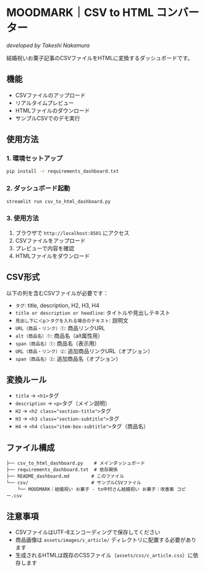 # MOODMARK｜CSV to HTML コンバーター
*developed by Takeshi Nakamura*

結婚祝いお菓子記事のCSVファイルをHTMLに変換するダッシュボードです。

## 機能

- CSVファイルのアップロード
- リアルタイムプレビュー
- HTMLファイルのダウンロード
- サンプルCSVでのデモ実行

## 使用方法

### 1. 環境セットアップ

```bash
pip install -r requirements_dashboard.txt
```

### 2. ダッシュボード起動

```bash
streamlit run csv_to_html_dashboard.py
```

### 3. 使用方法

1. ブラウザで `http://localhost:8501` にアクセス
2. CSVファイルをアップロード
3. プレビューで内容を確認
4. HTMLファイルをダウンロード

## CSV形式

以下の列を含むCSVファイルが必要です：

- `タグ`: title, description, H2, H3, H4
- `title or description or heedline`: タイトルや見出しテキスト
- `見出し下に＜p＞タグを入れる場合のテキスト`: 説明文
- `URL（商品・リンク）①`: 商品リンクURL
- `alt（商品名）①`: 商品名（alt属性用）
- `span（商品名）①`: 商品名（表示用）
- `URL（商品・リンク）②`: 追加商品リンクURL（オプション）
- `span（商品名）②`: 追加商品名（オプション）

## 変換ルール

- `title` → `<h1>`タグ
- `description` → `<p>`タグ（メイン説明）
- `H2` → `<h2 class="section-title">`タグ
- `H3` → `<h3 class="section-subtitle">`タグ
- `H4` → `<h4 class="item-box-subtitle">`タグ（商品名）

## ファイル構成

```
├── csv_to_html_dashboard.py    # メインダッシュボード
├── requirements_dashboard.txt  # 依存関係
├── README_dashboard.md        # このファイル
└── csv/                       # サンプルCSVファイル
    └── MOODMARK｜結婚祝い お菓子 - to中村さん結婚祝い お菓子｜改善案 コピー.csv
```

## 注意事項

- CSVファイルはUTF-8エンコーディングで保存してください
- 商品画像は `assets/images/s_article/` ディレクトリに配置する必要があります
- 生成されるHTMLは既存のCSSファイル（`assets/css/c_article.css`）に依存します
